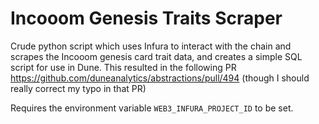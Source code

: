 # Incooom Genesis Traits Scraper

Crude python script which uses Infura to interact with the chain and scrapes the Incooom genesis card trait data, and creates a simple SQL script for use in Dune. This resulted in the following PR https://github.com/duneanalytics/abstractions/pull/494 (though I should really correct my typo in that PR)

Requires the environment variable `WEB3_INFURA_PROJECT_ID` to be set. 